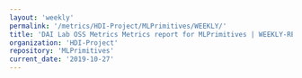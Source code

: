 ```yaml
---
layout: 'weekly'
permalink: '/metrics/HDI-Project/MLPrimitives/WEEKLY/'
title: 'DAI Lab OSS Metrics Metrics report for MLPrimitives | WEEKLY-REPORT-2019-10-27'
organization: 'HDI-Project'
repository: 'MLPrimitives'
current_date: '2019-10-27'
---
```

